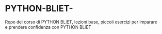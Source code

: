 # PYTHON-BLIET-
Repo del corso di PYTHON BLIET, lezioni base, piccoli esercizi per imparare e prendere confidenza con PYTHON BLIET
